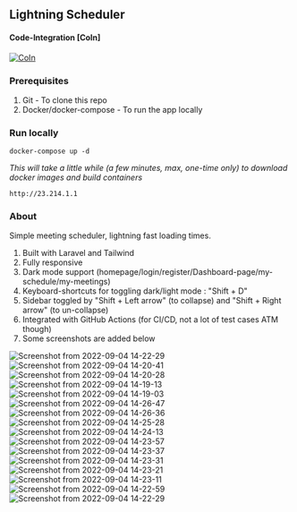 ## Lightning Scheduler

#### Code-Integration [CoIn]
[![CoIn](https://github.com/jdecode/scheduler/actions/workflows/CoIn.yml/badge.svg?branch=main)](https://github.com/jdecode/scheduler/actions/workflows/CoIn.yml)


### Prerequisites
1. Git - To clone this repo
2. Docker/docker-compose - To run the app locally

### Run locally
```
docker-compose up -d
```
_This will take a little while (a few minutes, max, one-time only) to download docker images and build containers_
```
http://23.214.1.1
```

### About
Simple meeting scheduler, lightning fast loading times.
1. Built with Laravel and Tailwind
2. Fully responsive
3. Dark mode support (homepage/login/register/Dashboard-page/my-schedule/my-meetings)
4. Keyboard-shortcuts for toggling dark/light mode : "Shift + D"
5. Sidebar toggled by "Shift + Left arrow" (to collapse) and "Shift + Right arrow" (to un-collapse)
6. Integrated with GitHub Actions (for CI/CD, not a lot of test cases ATM though)
7. Some screenshots are added below


![Screenshot from 2022-09-04 14-22-29](https://user-images.githubusercontent.com/37613346/188306724-945fac05-2fde-4915-adbf-14e7eae64dce.png)
![Screenshot from 2022-09-04 14-20-41](https://user-images.githubusercontent.com/37613346/188306725-30b571d1-84a3-4c25-a8df-4c5cfb6c0a0a.png)
![Screenshot from 2022-09-04 14-20-28](https://user-images.githubusercontent.com/37613346/188306726-f50e119c-d6bd-45d7-99c2-0cb32e2d800d.png)
![Screenshot from 2022-09-04 14-19-13](https://user-images.githubusercontent.com/37613346/188306727-b81ab0e6-3be0-4201-93a3-678f2c3bcb3a.png)
![Screenshot from 2022-09-04 14-19-03](https://user-images.githubusercontent.com/37613346/188306729-8ae125e8-a30f-456b-b5b9-a3b99a72ffbe.png)
![Screenshot from 2022-09-04 14-26-47](https://user-images.githubusercontent.com/37613346/188306760-4023418e-ac10-48e1-b388-e31b460c4aa9.png)
![Screenshot from 2022-09-04 14-26-36](https://user-images.githubusercontent.com/37613346/188306761-e26bbb06-a230-43c7-b5f1-5eefe110c9fa.png)
![Screenshot from 2022-09-04 14-25-28](https://user-images.githubusercontent.com/37613346/188306764-2d8f15d2-f4a1-42e6-84e5-7f8577001eeb.png)
![Screenshot from 2022-09-04 14-24-13](https://user-images.githubusercontent.com/37613346/188306765-47d1aa8f-d02f-4405-a368-41d975af1558.png)
![Screenshot from 2022-09-04 14-23-57](https://user-images.githubusercontent.com/37613346/188306766-886baa08-981a-4c07-836b-23eac73274d7.png)
![Screenshot from 2022-09-04 14-23-37](https://user-images.githubusercontent.com/37613346/188306767-fa3bf880-55e4-466c-a82d-9ff7586be238.png)
![Screenshot from 2022-09-04 14-23-31](https://user-images.githubusercontent.com/37613346/188306768-fa7bec66-b936-4b57-bd3b-e43ab2041b8e.png)
![Screenshot from 2022-09-04 14-23-21](https://user-images.githubusercontent.com/37613346/188306771-6e3d6b48-0482-4367-8ee9-79c9111a78dc.png)
![Screenshot from 2022-09-04 14-23-11](https://user-images.githubusercontent.com/37613346/188306773-d4930f5b-1867-4ddd-a76c-e2f3a8bb2e97.png)
![Screenshot from 2022-09-04 14-22-59](https://user-images.githubusercontent.com/37613346/188306775-a69cc5ca-26f3-4d5d-bc66-f05199bcb7b5.png)
![Screenshot from 2022-09-04 14-22-29](https://user-images.githubusercontent.com/37613346/188306777-16013891-1ab3-43ed-b794-3572dbdd7594.png)

